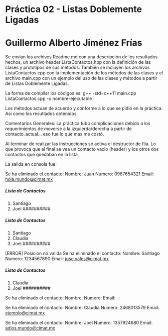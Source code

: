 # Práctica 02 - Listas Doblemente Ligadas
# Guillermo Alberto Jiménez Frías

Se envían los archivos Readme.md con una descripción de los resultados hechos, un archivo header ListaContactos.hpp con la definición de las clases y prototipos de sus métodos. También se incluyen los archivos ListaContactos.cpp con la implementación de los métodos de las clases y el archivo main.cpp con un ejemplo del uso de las clases y métodos a partir de Listas Doblemente Ligadas.

La forma de compilar los códigos es:
g++ -std=c++11 main.cpp ListaContactos.cpp -o nombre-ejecutable


Los métodos actuan de acuerdo y conforme a lo que se pidió en la práctica. Así como los resutlados obtenidos.

Comentarios Generales:
La práctica tubo complicaciones debido a los requerimientos de moverse a la izquierda/derecha a partir de contacto_actual... eso fue lo que más me costó.

Al terminar de realizar las instrucciones se activa el destructor de fila. Lo que provoca que al final se vea un contacto vacio (header) y los otros dos contactos que quedaban en la lista.

La salida en consola fue:

Se ha eliminado el contacto:
Nombre: Juan
Numero: 0987654321
Email: hola.mundo@cimat.mx


##### Lista de Contactos #####
1. Santiago
2. Joel
##########


##### Lista de Contactos #####
1. Santiago
2. Claudia
3. Joel
##########

[ERROR] Posicion no valida
Se ha eliminado el contacto:
Nombre: Santiago
Numero: 1234567890
Email: jose.vales@cimat.mx


##### Lista de Contactos #####
1. Claudia
2. Joel
##########

Se ha eliminado el contacto:
Nombre:
Numero:
Email:

Se ha eliminado el contacto:
Nombre: Claudia
Numero: 2468013579
Email: ejemplo@cimat.mx

Se ha eliminado el contacto:
Nombre: Joel
Numero: 1357924680
Email: adios.mundo@cimat.mx
